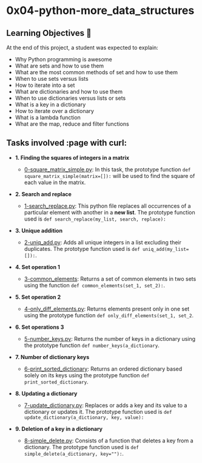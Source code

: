 # 0x04-python-more_data_structures


## Learning Objectives :dart:

At the end of this project, a student was expected to explain:

* Why Python programming is awesome
* What are sets and how to use them
* What are the most common methods of set and how to use them
* When to use sets versus lists
* How to iterate into a set
* What are dictionaries and how to use them
* When to use dictionaries versus lists or sets
* What is a key in a dictionary
* How to iterate over a dictionary
* What is a lambda function
* What are the map, reduce and filter functions


## Tasks involved :page with curl:

* **1. Finding the squares of integers in a matrix**
  * [0-square_matrix_simple.py](0-square_matrix_simple.py): In this task, the prototype function `def square_matrix_simple(matrix=[]):` will be used to find the square of each value in the matrix.

* **2. Search and replace**
  * [1-search_replace.py](1-search_replace.py): This python file replaces all occurrences of a particular element with another in a **new list**. The prototype function used is `def search_replace(my_list, search, replace):`

* **3. Unique addition**
  * [2-uniq_add.py](2-uniq_add.py): Adds all unique integers in a list excluding their duplicates. The prototype function used is `def uniq_add(my_list=[]):`.

* **4. Set operation 1**
  * [3-common_elements](3-common_elements): Returns a set of common elements in two sets using the function `def common_elements(set_1, set_2):`.

* **5. Set operation 2**
  * [4-only_diff_elements.py](4-only_diff_elements.py): Returns elements present only in one set using the prototype function `def only_diff_elements(set_1, set_2`.

* **6. Set operations 3**
  * [5-number_keys.py](5-number_keys.py): Returns the number of keys in a dictionary using the prototype function `def number_keys(a_dictionary`.

* **7. Number of dictionary keys**
  * [6-print_sorted_dictionary](6-print_sorted_dictionary): Returns an ordered dictionary based solely on its keys using the prototype function `def print_sorted_dictionary`.

* **8. Updating a dictionary**
  * [7-update_dictionary.py](7-update_dictionary.py): Replaces or adds a key and its value to a dictionary or updates it. The prototype function used is `def update_dictionary(a_dictionary, key, value):`

* **9. Deletion of a key in a dictionary**
  * [8-simple_delete.py](8-simple_delete.py): Consists of a function that deletes a key from a dictionary. The prototype function used is `def simple_delete(a_dictionary, key=""):`.  	
